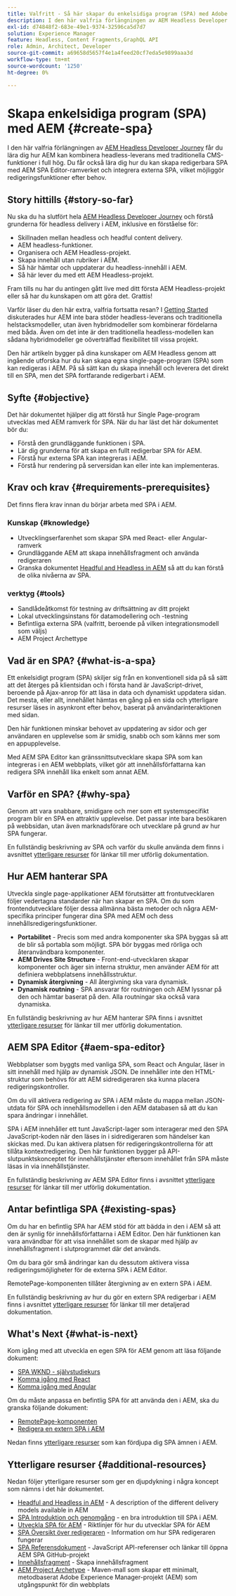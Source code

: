 ```yaml
---
title: Valfritt - Så här skapar du enkelsidiga program (SPA) med Adobe Experience Manager (AEM)
description: I den här valfria förlängningen av AEM Headless Developer Journey får du lära dig hur AEM kan kombinera headless-leverans med traditionella CMS-funktioner i full hög och hur du kan skapa redigerbara SPA med hjälp av AEM SPA Editor-ramverk.
exl-id: d74848f2-683e-49e1-9374-32596ca5d7d7
solution: Experience Manager
feature: Headless, Content Fragments,GraphQL API
role: Admin, Architect, Developer
source-git-commit: a69658d5657f4e1a4feed20cf7eda5e9899aaa3d
workflow-type: tm+mt
source-wordcount: '1250'
ht-degree: 0%

---
```


# Skapa enkelsidiga program (SPA) med AEM {#create-spa}

I den här valfria förlängningen av [AEM Headless Developer Journey](overview.md) får du lära dig hur AEM kan kombinera headless-leverans med traditionella CMS-funktioner i full hög. Du får också lära dig hur du kan skapa redigerbara SPA med AEM SPA Editor-ramverket och integrera externa SPA, vilket möjliggör redigeringsfunktioner efter behov.

## Story hittills {#story-so-far}

Nu ska du ha slutfört hela [AEM Headless Developer Journey](overview.md) och förstå grunderna för headless delivery i AEM, inklusive en förståelse för:

* Skillnaden mellan headless och headful content delivery.
* AEM headless-funktioner.
* Organisera och AEM Headless-projekt.
* Skapa innehåll utan rubriker i AEM.
* Så här hämtar och uppdaterar du headless-innehåll i AEM.
* Så här lever du med ett AEM Headless-projekt.

Fram tills nu har du antingen gått live med ditt första AEM Headless-projekt eller så har du kunskapen om att göra det. Grattis!

Varför läser du den här extra, valfria fortsatta resan? I [Getting Started](getting-started.md#integration-levels) diskuterades hur AEM inte bara stöder headless-leverans och traditionella helstacksmodeller, utan även hybridmodeller som kombinerar fördelarna med båda. Även om det inte är den traditionella headless-modellen kan sådana hybridmodeller ge oöverträffad flexibilitet till vissa projekt.

Den här artikeln bygger på dina kunskaper om AEM Headless genom att ingående utforska hur du kan skapa egna single-page-program (SPA) som kan redigeras i AEM. På så sätt kan du skapa innehåll och leverera det direkt till en SPA, men det SPA fortfarande redigerbart i AEM.

## Syfte {#objective}

Det här dokumentet hjälper dig att förstå hur Single Page-program utvecklas med AEM ramverk för SPA. När du har läst det här dokumentet bör du:

* Förstå den grundläggande funktionen i SPA.
* Lär dig grunderna för att skapa en fullt redigerbar SPA för AEM.
* Förstå hur externa SPA kan integreras i AEM.
* Förstå hur rendering på serversidan kan eller inte kan implementeras.

## Krav och krav {#requirements-prerequisites}

Det finns flera krav innan du börjar arbeta med SPA i AEM.

### Kunskap {#knowledge}

* Utvecklingserfarenhet som skapar SPA med React- eller Angular-ramverk
* Grundläggande AEM att skapa innehållsfragment och använda redigeraren
* Granska dokumentet [Headful and Headless in AEM](/help/implementing/developing/headful-headless.md) så att du kan förstå de olika nivåerna av SPA.

### verktyg {#tools}

* Sandlådeåtkomst för testning av driftsättning av ditt projekt
* Lokal utvecklingsinstans för datamodellering och -testning
* Befintliga externa SPA (valfritt, beroende på vilken integrationsmodell som väljs)
* AEM Project Archettype

## Vad är en SPA? {#what-is-a-spa}

Ett enkelsidigt program (SPA) skiljer sig från en konventionell sida på så sätt att det återges på klientsidan och i första hand är JavaScript-drivet, beroende på Ajax-anrop för att läsa in data och dynamiskt uppdatera sidan. Det mesta, eller allt, innehållet hämtas en gång på en sida och ytterligare resurser läses in asynkront efter behov, baserat på användarinteraktionen med sidan.

Den här funktionen minskar behovet av uppdatering av sidor och ger användaren en upplevelse som är smidig, snabb och som känns mer som en appupplevelse.

Med AEM SPA Editor kan gränssnittsutvecklare skapa SPA som kan integreras i en AEM webbplats, vilket gör att innehållsförfattarna kan redigera SPA innehåll lika enkelt som annat AEM.

## Varför en SPA? {#why-spa}

Genom att vara snabbare, smidigare och mer som ett systemspecifikt program blir en SPA en attraktiv upplevelse. Det passar inte bara besökaren på webbsidan, utan även marknadsförare och utvecklare på grund av hur SPA fungerar.

En fullständig beskrivning av SPA och varför du skulle använda dem finns i avsnittet [ytterligare resurser](#additional-resources) för länkar till mer utförlig dokumentation.

## Hur AEM hanterar SPA

Utveckla single page-applikationer AEM förutsätter att frontutvecklaren följer vedertagna standarder när han skapar en SPA. Om du som frontendutvecklare följer dessa allmänna bästa metoder och några AEM-specifika principer fungerar dina SPA med AEM och dess innehållsredigeringsfunktioner.

* **Portabilitet** - Precis som med andra komponenter ska SPA byggas så att de blir så portabla som möjligt. SPA bör byggas med rörliga och återanvändbara komponenter.
* **AEM Drives Site Structure** - Front-end-utvecklaren skapar komponenter och äger sin interna struktur, men använder AEM för att definiera webbplatsens innehållsstruktur.
* **Dynamisk återgivning** - All återgivning ska vara dynamisk.
* **Dynamisk routning** - SPA ansvarar för routningen och AEM lyssnar på den och hämtar baserat på den. Alla routningar ska också vara dynamiska.

En fullständig beskrivning av hur AEM hanterar SPA finns i avsnittet [ytterligare resurser](#additional-resources) för länkar till mer utförlig dokumentation.

## AEM SPA Editor {#aem-spa-editor}

Webbplatser som byggts med vanliga SPA, som React och Angular, läser in sitt innehåll med hjälp av dynamisk JSON. De innehåller inte den HTML-struktur som behövs för att AEM sidredigeraren ska kunna placera redigeringskontroller.

Om du vill aktivera redigering av SPA i AEM måste du mappa mellan JSON-utdata för SPA och innehållsmodellen i den AEM databasen så att du kan spara ändringar i innehållet.

SPA i AEM innehåller ett tunt JavaScript-lager som interagerar med den SPA JavaScript-koden när den läses in i sidredigeraren som händelser kan skickas med. Du kan aktivera platsen för redigeringskontrollerna för att tillåta kontextredigering. Den här funktionen bygger på API-slutpunktskonceptet för innehållstjänster eftersom innehållet från SPA måste läsas in via innehållstjänster.

En fullständig beskrivning av AEM SPA Editor finns i avsnittet [ytterligare resurser](#additional-resources) för länkar till mer utförlig dokumentation.

## Antar befintliga SPA {#existing-spas}

Om du har en befintlig SPA har AEM stöd för att bädda in den i AEM så att den är synlig för innehållsförfattarna i AEM Editor. Den här funktionen kan vara användbar för att visa innehållet som de skapar med hjälp av innehållsfragment i slutprogrammet där det används.

Om du bara gör små ändringar kan du dessutom aktivera vissa redigeringsmöjligheter för de externa SPA i AEM Editor.

RemotePage-komponenten tillåter återgivning av en extern SPA i AEM.

En fullständig beskrivning av hur du gör en extern SPA redigerbar i AEM finns i avsnittet [ytterligare resurser](#additional-resources) för länkar till mer detaljerad dokumentation.

## What&#39;s Next {#what-is-next}

Kom igång med att utveckla en egen SPA för AEM genom att läsa följande dokument:

* [SPA WKND - självstudiekurs](/help/implementing/developing/hybrid/wknd-tutorial.md)
* [Komma igång med React](/help/implementing/developing/hybrid/getting-started-react.md)
* [Komma igång med Angular](/help/implementing/developing/hybrid/getting-started-angular.md)

Om du måste anpassa en befintlig SPA för att använda den i AEM, ska du granska följande dokument:

* [RemotePage-komponenten](/help/implementing/developing/hybrid/remote-page.md)
* [Redigera en extern SPA i AEM](/help/implementing/developing/hybrid/editing-external-spa.md)

Nedan finns [ytterligare resurser](#additional-resources) som kan fördjupa dig SPA ämnen i AEM.

## Ytterligare resurser {#additional-resources}

Nedan följer ytterligare resurser som ger en djupdykning i några koncept som nämns i det här dokumentet.

* [Headful and Headless in AEM](/help/implementing/developing/headful-headless.md) - A description of the different delivery models available in AEM
* [SPA Introduktion och genomgång](/help/implementing/developing/hybrid/introduction.md) - en bra introduktion till SPA i AEM.
* [Utveckla SPA för AEM](/help/implementing/developing/hybrid/developing.md) - Riktlinjer för hur du utvecklar SPA för AEM
* [SPA Översikt över redigeraren](/help/implementing/developing/hybrid/editor-overview.md) - Information om hur SPA redigeraren fungerar
* [SPA Referensdokument](/help/implementing/developing/hybrid/reference-materials.md) - JavaScript API-referenser och länkar till öppna AEM SPA GitHub-projekt
* [Innehållsfragment](/help/sites-cloud/administering/content-fragments/managing.md#creating-content-fragments) - Skapa innehållsfragment
* [AEM Project Archetype](https://experienceleague.adobe.com/docs/experience-manager-core-components/using/developing/archetype/overview.html?lang=sv-SE) - Maven-mall som skapar ett minimalt, metodbaserat Adobe Experience Manager-projekt (AEM) som utgångspunkt för din webbplats
